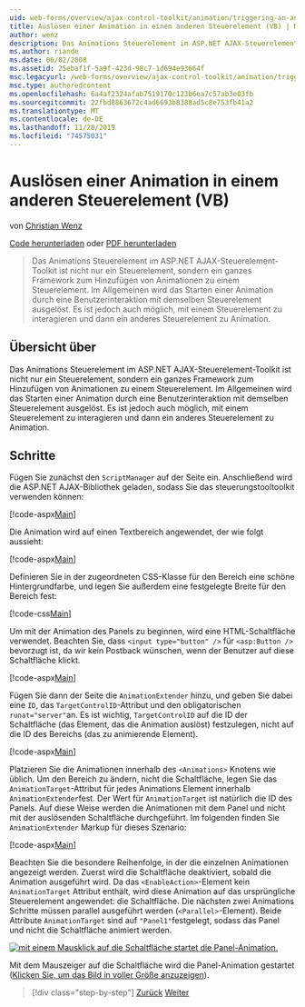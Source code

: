 ```yaml
---
uid: web-forms/overview/ajax-control-toolkit/animation/triggering-an-animation-in-another-control-vb
title: Auslösen einer Animation in einem anderen Steuerelement (VB) | Microsoft-Dokumentation
author: wenz
description: Das Animations Steuerelement im ASP.NET AJAX-Steuerelement-Toolkit ist nicht nur ein Steuerelement, sondern ein ganzes Framework zum Hinzufügen von Animationen zu einem Steuerelement. Im Allgemeinen wird das Starten einer...
ms.author: riande
ms.date: 06/02/2008
ms.assetid: 25ebaf1f-5a9f-423d-98c7-1d694e93664f
msc.legacyurl: /web-forms/overview/ajax-control-toolkit/animation/triggering-an-animation-in-another-control-vb
msc.type: authoredcontent
ms.openlocfilehash: 6a4af2324afab7519170c123b6ea7c57ab3e03fb
ms.sourcegitcommit: 22fbd8863672c4ad6693b8388ad5c8e753fb41a2
ms.translationtype: MT
ms.contentlocale: de-DE
ms.lasthandoff: 11/28/2019
ms.locfileid: "74575031"
---
```

# <a name="triggering-an-animation-in-another-control-vb"></a>Auslösen einer Animation in einem anderen Steuerelement (VB)

von [Christian Wenz](https://github.com/wenz)

[Code herunterladen](https://download.microsoft.com/download/f/9/a/f9a26acd-8df4-4484-8a18-199e4598f411/Animation8.vb.zip) oder [PDF herunterladen](https://download.microsoft.com/download/6/7/1/6718d452-ff89-4d3f-a90e-c74ec2d636a3/animation8VB.pdf)

> Das Animations Steuerelement im ASP.NET AJAX-Steuerelement-Toolkit ist nicht nur ein Steuerelement, sondern ein ganzes Framework zum Hinzufügen von Animationen zu einem Steuerelement. Im Allgemeinen wird das Starten einer Animation durch eine Benutzerinteraktion mit demselben Steuerelement ausgelöst. Es ist jedoch auch möglich, mit einem Steuerelement zu interagieren und dann ein anderes Steuerelement zu Animation.

## <a name="overview"></a>Übersicht über

Das Animations Steuerelement im ASP.NET AJAX-Steuerelement-Toolkit ist nicht nur ein Steuerelement, sondern ein ganzes Framework zum Hinzufügen von Animationen zu einem Steuerelement. Im Allgemeinen wird das Starten einer Animation durch eine Benutzerinteraktion mit demselben Steuerelement ausgelöst. Es ist jedoch auch möglich, mit einem Steuerelement zu interagieren und dann ein anderes Steuerelement zu Animation.

## <a name="steps"></a>Schritte

Fügen Sie zunächst den `ScriptManager` auf der Seite ein. Anschließend wird die ASP.NET AJAX-Bibliothek geladen, sodass Sie das steuerungstooltoolkit verwenden können:

[!code-aspx[Main](triggering-an-animation-in-another-control-vb/samples/sample1.aspx)]

Die Animation wird auf einen Textbereich angewendet, der wie folgt aussieht:

[!code-aspx[Main](triggering-an-animation-in-another-control-vb/samples/sample2.aspx)]

Definieren Sie in der zugeordneten CSS-Klasse für den Bereich eine schöne Hintergrundfarbe, und legen Sie außerdem eine festgelegte Breite für den Bereich fest:

[!code-css[Main](triggering-an-animation-in-another-control-vb/samples/sample3.css)]

Um mit der Animation des Panels zu beginnen, wird eine HTML-Schaltfläche verwendet. Beachten Sie, dass `<input type="button" />` für `<asp:Button />` bevorzugt ist, da wir kein Postback wünschen, wenn der Benutzer auf diese Schaltfläche klickt.

[!code-aspx[Main](triggering-an-animation-in-another-control-vb/samples/sample4.aspx)]

Fügen Sie dann der Seite die `AnimationExtender` hinzu, und geben Sie dabei eine `ID`, das `TargetControlID`-Attribut und den obligatorischen `runat="server"`an. Es ist wichtig, `TargetControlID` auf die ID der Schaltfläche (das Element, das die Animation auslöst) festzulegen, nicht auf die ID des Bereichs (das zu animierende Element).

[!code-aspx[Main](triggering-an-animation-in-another-control-vb/samples/sample5.aspx)]

Platzieren Sie die Animationen innerhalb des `<Animations>` Knotens wie üblich. Um den Bereich zu ändern, nicht die Schaltfläche, legen Sie das `AnimationTarget`-Attribut für jedes Animations Element innerhalb `AnimationExtender`fest. Der Wert für `AnimationTarget` ist natürlich die ID des Panels. Auf diese Weise werden die Animationen mit dem Panel und nicht mit der auslösenden Schaltfläche durchgeführt. Im folgenden finden Sie `AnimationExtender` Markup für dieses Szenario:

[!code-aspx[Main](triggering-an-animation-in-another-control-vb/samples/sample6.aspx)]

Beachten Sie die besondere Reihenfolge, in der die einzelnen Animationen angezeigt werden. Zuerst wird die Schaltfläche deaktiviert, sobald die Animation ausgeführt wird. Da das `<EnableAction>`-Element kein `AnimationTarget` Attribut enthält, wird diese Animation auf das ursprüngliche Steuerelement angewendet: die Schaltfläche. Die nächsten zwei Animations Schritte müssen parallel ausgeführt werden (`<Parallel>`-Element). Beide Attribute `AnimationTarget` sind auf `"Panel1"`festgelegt, sodass das Panel und nicht die Schaltfläche animiert werden.

[![mit einem Mausklick auf die Schaltfläche startet die Panel-Animation.](triggering-an-animation-in-another-control-vb/_static/image2.png)](triggering-an-animation-in-another-control-vb/_static/image1.png)

Mit dem Mauszeiger auf die Schaltfläche wird die Panel-Animation gestartet ([Klicken Sie, um das Bild in voller Größe anzuzeigen](triggering-an-animation-in-another-control-vb/_static/image3.png)).

> [!div class="step-by-step"]
> [Zurück](disabling-actions-during-animation-vb.md)
> [Weiter](modifying-animations-from-the-server-side-vb.md)
